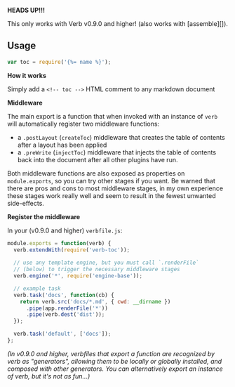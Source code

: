 **HEADS UP!!!** 

This only works with Verb v0.9.0 and higher! (also works with [assemble][]).

## Usage

```js
var toc = require('{%= name %}');
```

**How it works**

Simply add a `<!-- toc -->` HTML comment to any markdown document 


**Middleware**

The main export is a function that when invoked with an instance of `verb` will automatically register two middleware functions:

- a `.postLayout` (`createToc`) middleware that creates the table of contents after a layout has been applied
- a `.preWrite` (`injectToc`) middleware that injects the table of contents back into the document after all other plugins have run. 

Both middleware functions are also exposed as properties on `module.exports`, so you can try other stages if you want. Be warned that there are pros and cons to most middleware stages, in my own experience these stages work really well and seem to result in the fewest unwanted side-effects.

**Register the middleware**

In your (v0.9.0 and higher) `verbfile.js`:

```js
module.exports = function(verb) {
  verb.extendWith(require('verb-toc'));
  
  // use any template engine, but you must call `.renderFile` 
  // (below) to trigger the necessary middleware stages
  verb.engine('*', require('engine-base'));

  // example task
  verb.task('docs', function(cb) {
    return verb.src('docs/*.md', { cwd: __dirname })
      .pipe(app.renderFile('*'))
      .pipe(verb.dest('dist'));
  });

  verb.task('default', ['docs']);
};
```

_(In v0.9.0 and higher, verbfiles that export a function are recognized by verb as "generators", allowing them to be locally or globally installed, and composed with other generators. You can alternatively export an instance of verb, but it's not as fun...)_
